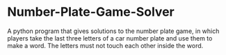 # Number-Plate-Game-Solver
A python program that gives solutions to the number plate game, in which players take the last three letters of a car number plate and use them to make a word. The letters must not touch each other inside the word. 
